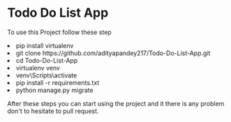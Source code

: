 # Todo Do List App
 
 
 To use this Project follow these step
<li>pip install virtualenv</li>
<li>git clone https://github.com/adityapandey217/Todo-Do-List-App.git</li>
<li> cd Todo-Do-List-App</li>
<li> virtualenv venv</li>
<li>venv\Scripts\activate</li>
<li>pip install -r requirements.txt</li>
<li>python manage.py migrate</li>


 After these steps you can start using the project and it there is any problem don't to hesitate to pull request.
